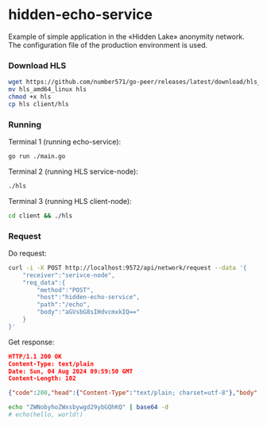 # hidden-echo-service

Example of simple application in the «Hidden Lake» anonymity network. The configuration file of the production environment is used. 

### Download HLS

```bash
wget https://github.com/number571/go-peer/releases/latest/download/hls_amd64_linux
mv hls_amd64_linux hls
chmod +x hls
cp hls client/hls
```

### Running

Terminal 1 (running echo-service):
```bash
go run ./main.go
```

Terminal 2 (running HLS service-node):
```bash
./hls
```

Terminal 3 (running HLS client-node):
```bash
cd client && ./hls
```

### Request

Do request:
```bash
curl -i -X POST http://localhost:9572/api/network/request --data '{
    "receiver":"serivce-node",
    "req_data":{
        "method":"POST",
        "host":"hidden-echo-service",
        "path":"/echo",
        "body":"aGVsbG8sIHdvcmxkIQ=="
    }
}'
```

Get response:
```json
HTTP/1.1 200 OK
Content-Type: text/plain
Date: Sun, 04 Aug 2024 09:59:50 GMT
Content-Length: 102

{"code":200,"head":{"Content-Type":"text/plain; charset=utf-8"},"body":"ZWNobyhoZWxsbywgd29ybGQhKQ=="}
```

```bash
echo "ZWNobyhoZWxsbywgd29ybGQhKQ" | base64 -d
# echo(hello, world!)
```
